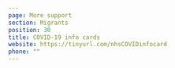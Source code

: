 ```yaml
---
page: More support
section: Migrants
position: 30
title: COVID-19 info cards
website: https://tinyurl.com/nhsCOVIDinfocard
phone: ""
---
```

